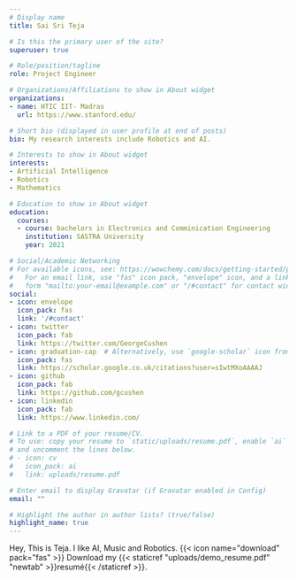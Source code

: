 ```yaml
---
# Display name
title: Sai Sri Teja

# Is this the primary user of the site?
superuser: true

# Role/position/tagline
role: Project Engineer

# Organizations/Affiliations to show in About widget
organizations:
- name: HTIC IIT- Madras
  url: https://www.stanford.edu/

# Short bio (displayed in user profile at end of posts)
bio: My research interests include Robotics and AI.

# Interests to show in About widget
interests:
- Artificial Intelligence
- Robotics
- Mathematics

# Education to show in About widget
education:
  courses:
  - course: bachelors in Electronics and Comminication Engineering
    institution: SASTRA University
    year: 2021

# Social/Academic Networking
# For available icons, see: https://wowchemy.com/docs/getting-started/page-builder/#icons
#   For an email link, use "fas" icon pack, "envelope" icon, and a link in the
#   form "mailto:your-email@example.com" or "/#contact" for contact widget.
social:
- icon: envelope
  icon_pack: fas
  link: '/#contact'
- icon: twitter
  icon_pack: fab
  link: https://twitter.com/GeorgeCushen
- icon: graduation-cap  # Alternatively, use `google-scholar` icon from `ai` icon pack
  icon_pack: fas
  link: https://scholar.google.co.uk/citations?user=sIwtMXoAAAAJ
- icon: github
  icon_pack: fab
  link: https://github.com/gcushen
- icon: linkedin
  icon_pack: fab
  link: https://www.linkedin.com/

# Link to a PDF of your resume/CV.
# To use: copy your resume to `static/uploads/resume.pdf`, enable `ai` icons in `params.toml`, 
# and uncomment the lines below.
# - icon: cv
#   icon_pack: ai
#   link: uploads/resume.pdf

# Enter email to display Gravatar (if Gravatar enabled in Config)
email: ""

# Highlight the author in author lists? (true/false)
highlight_name: true
---
```


Hey, This is Teja.  I like AI, Music and Robotics.
{{< icon name="download" pack="fas" >}} Download my {{< staticref "uploads/demo_resume.pdf" "newtab" >}}resumé{{< /staticref >}}.
